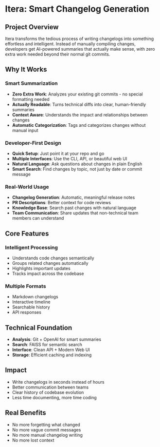 # Itera: Smart Changelog Generation

## Project Overview
Itera transforms the tedious process of writing changelogs into something effortless and intelligent. Instead of manually compiling changes, developers get AI-powered summaries that actually make sense, with zero extra work needed beyond their normal git commits.

## Why It Works

### Smart Summarization
- **Zero Extra Work**: Analyzes your existing git commits - no special formatting needed
- **Actually Readable**: Turns technical diffs into clear, human-friendly summaries
- **Context Aware**: Understands the impact and relationships between changes
- **Automatic Categorization**: Tags and categorizes changes without manual input

### Developer-First Design
- **Quick Setup**: Just point it at your repo and go
- **Multiple Interfaces**: Use the CLI, API, or beautiful web UI
- **Natural Language**: Ask questions about changes in plain English
- **Smart Search**: Find changes by topic, not just by date or commit message

### Real-World Usage
- **Changelog Generation**: Automatic, meaningful release notes
- **PR Descriptions**: Better context for code reviews
- **Knowledge Base**: Search past changes with natural language
- **Team Communication**: Share updates that non-technical team members can understand

## Core Features

### Intelligent Processing
- Understands code changes semantically
- Groups related changes automatically
- Highlights important updates
- Tracks impact across the codebase

### Multiple Formats
- Markdown changelogs
- Interactive timeline
- Searchable history
- API responses

## Technical Foundation
- **Analysis**: Git + OpenAI for smart summaries
- **Search**: FAISS for semantic search
- **Interface**: Clean API + Modern Web UI
- **Storage**: Efficient caching and indexing

## Impact
- Write changelogs in seconds instead of hours
- Better communication between teams
- Clear history of codebase evolution
- Less time documenting, more time coding

## Real Benefits
- No more forgetting what changed
- No more vague commit messages
- No more manual changelog writing
- No more lost context 